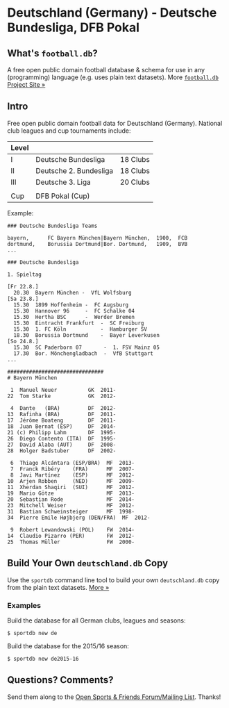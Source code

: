 # Deutschland (Germany) - Deutsche Bundesliga, DFB Pokal

## What's `football.db`?

A free open public domain football database & schema
for use in any (programming) language (e.g. uses plain text datasets).
More [`football.db` Project Site »](http://openfootball.github.io)

## Intro

Free open public domain football data for Deutschland (Germany).
National club leagues and cup tournaments include:

| Level |                                |            |
| ----- | ------------------------------ | ---------- |
| I     |  Deutsche Bundesliga           |  18 Clubs  |
| II    |  Deutsche 2. Bundesliga        |  18 Clubs  |
| III   |  Deutsche 3. Liga              |  20 Clubs  |
|       |
| Cup   |  DFB Pokal (Cup) |



Example:

~~~
### Deutsche Bundesliga Teams

bayern,      FC Bayern München|Bayern München,  1900,  FCB
dortmund,    Borussia Dortmund|Bor. Dortmund,   1909,  BVB
...
~~~

~~~
### Deutsche Bundesliga

1. Spieltag

[Fr 22.8.]
  20.30  Bayern München -  VfL Wolfsburg
[Sa 23.8.]
  15.30  1899 Hoffenheim -  FC Augsburg
  15.30  Hannover 96     -  FC Schalke 04
  15.30  Hertha BSC      -  Werder Bremen
  15.30  Eintracht Frankfurt  -  SC Freiburg
  15.30  1. FC Köln           -  Hamburger SV
  18.30  Borussia Dortmund    -  Bayer Leverkusen
[So 24.8.]
  15.30  SC Paderborn 07       -  1. FSV Mainz 05
  17.30  Bor. Mönchengladbach  -  VfB Stuttgart
...
~~~

~~~
###############################
# Bayern München

 1  Manuel Neuer          GK  2011-
22  Tom Starke            GK  2012-

 4  Dante   (BRA)         DF  2012-
13  Rafinha (BRA)         DF  2011-
17  Jérôme Boateng        DF  2011-
18  Juan Bernat (ESP)     DF  2014-
21 (c) Philipp Lahm       DF  1995-
26  Diego Contento (ITA)  DF  1995-
27  David Alaba (AUT)     DF  2008-
28  Holger Badstuber      DF  2002-

 6  Thiago Alcántara (ESP/BRA)  MF  2013-
 7  Franck Ribéry    (FRA)      MF  2007-
 8  Javi Martínez    (ESP)      MF  2012-
10  Arjen Robben     (NED)      MF  2009-
11  Xherdan Shaqiri  (SUI)      MF  2012-
19  Mario Götze                 MF  2013-
20  Sebastian Rode              MF  2014-
23  Mitchell Weiser             MF  2012-
31  Bastian Schweinsteiger      MF  1998-
34  Pierre Emile Højbjerg (DEN/FRA)  MF  2012-

 9  Robert Lewandowski (POL)    FW  2014-
14  Claudio Pizarro (PER)       FW  2012-
25  Thomas Müller               FW  2000-
~~~

## Build Your Own `deutschland.db` Copy

Use the `sportdb` command line tool to build your own `deutschland.db` copy
from the plain text datasets. [More »](http://openfootball.github.io/build.html)


### Examples

Build the database for all German clubs, leagues and seasons:

    $ sportdb new de

Build the database for the 2015/16 season:

    $ sportdb new de2015-16



## Questions? Comments?

Send them along to the
[Open Sports & Friends Forum/Mailing List](http://groups.google.com/group/opensport).
Thanks!
